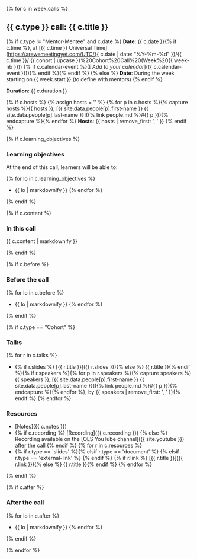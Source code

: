 {% for c in week.calls %}

## {{ c.type }} call: {{ c.title }}

{% if c.type != "Mentor-Mentee" and c.date %}
<i class="fas fa-calendar-alt"></i> **Date**: {{ c.date }}{% if c.time %}, at [{{ c.time }} Universal Time](https://arewemeetingyet.com/UTC/{{ c.date | date: "%Y-%m-%d" }}/{{ c.time }}/
{{ cohort | upcase }}%20Cohort%20Call%20(Week%20{{ week-nb }})) {% if c.calendar-event %}([<i class="fas fa-calendar-plus"></i> *Add to your calendar*]({{ c.calendar-event }})){% endif %}{% endif %}
{% else %}
<i class="fas fa-calendar-alt"></i> **Date**: During the week starting on {{ week.start }} (to define with mentors)
{% endif %}

<i class="fas fa-clock"></i> **Duration**: {{ c.duration }}

{% if c.hosts %}
{% assign hosts = '' %}
{% for p in c.hosts %}{% capture hosts %}{{ hosts }}, [{{ site.data.people[p].first-name }} {{ site.data.people[p].last-name }}]({% link people.md %}#{{ p }}){% endcapture %}{% endfor %}
<i class="fas fa-user-friends"></i> **Hosts**: {{ hosts | remove_first: ', ' }}
{% endif %}

{% if c.learning_objectives %}
### Learning objectives

At the end of this call, learners will be able to:

{% for lo in c.learning_objectives %}
- {{ lo | markdownify }}
{% endfor %}


{% endif %}


{% if c.content %}
### In this call

{{ c.content | markdownify }}

{% endif %}

{% if c.before %}
### Before the call

{% for lo in c.before %}
- {{ lo | markdownify }}
{% endfor %}

{% endif %}

{% if c.type == "Cohort" %}

### Talks

{% for r in c.talks %}
- <i class="fas fa-file-powerpoint"></i>{% if r.slides %} [{{ r.title }}]({{ r.slides }}){% else %} {{ r.title }}{% endif %}{% if r.speakers %}{% for p in r.speakers %}{% capture speakers %}{{ speakers }}, [{{ site.data.people[p].first-name }} {{ site.data.people[p].last-name }}]({% link people.md %}#{{ p }}){% endcapture %}{% endfor %}, by {{ speakers | remove_first: ', ' }}{% endif %}
{% endfor %}

### Resources

- <i class="fas fa-clipboard"></i> [Notes]({{ c.notes }})
- <i class="fab fa-youtube"></i> {% if c.recording %} [Recording]({{ c.recording }}) {% else %} Recording available on the [OLS YouTube channel]({{ site.youtube }}) after the call {% endif %}
{% for r in c.resources %}
- {% if r.type == 'slides' %}<i class="fas fa-file-powerpoint"></i>{% elsif r.type == 'document' %} <i class="fas fa-file"></i>{% elsif r.type == 'external-link' %} <i class="fas fa-external-link-square-alt"></i>{% endif %} {% if r.link %} [{{ r.title }}]({{ r.link }}){% else %} {{ r.title }}{% endif %}
{% endfor %}

{% endif %}

{% if c.after %}
### After the call

{% for lo in c.after %}
- {{ lo | markdownify }}
{% endfor %}

{% endif %}

{% endfor %}